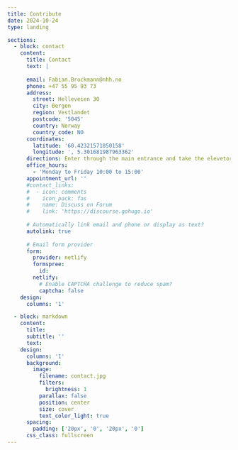 ```yaml
---
title: Contribute
date: 2024-10-24
type: landing

sections:
  - block: contact
    content:
      title: Contact
      text: |
      
      email: Fabian.Brockmann@nhh.no
      phone: +47 55 95 93 73
      address:
        street: Helleveien 30
        city: Bergen
        region: Vestlandet
        postcode: '5045'
        country: Norway
        country_code: NO
      coordinates:
        latitude: '60.42321571850158'
        longitude: ', 5.301681987963362'
      directions: Enter through the main entrance and take the elevetor on the right hand side to floor number 4.
      office_hours:
        - 'Monday to Friday 10:00 to 15:00'
      appointment_url: ''
      #contact_links:
      #  - icon: comments
      #    icon_pack: fas
      #    name: Discuss on Forum
      #    link: 'https://discourse.gohugo.io'
    
      # Automatically link email and phone or display as text?
      autolink: true
    
      # Email form provider
      form:
        provider: netlify
        formspree:
          id:
        netlify:
          # Enable CAPTCHA challenge to reduce spam?
          captcha: false
    design:
      columns: '1'

  - block: markdown
    content:
      title:
      subtitle: ''
      text:
    design:
      columns: '1'
      background:
        image: 
          filename: contact.jpg
          filters:
            brightness: 1
          parallax: false
          position: center
          size: cover
          text_color_light: true
      spacing:
        padding: ['20px', '0', '20px', '0']
      css_class: fullscreen
---
```

